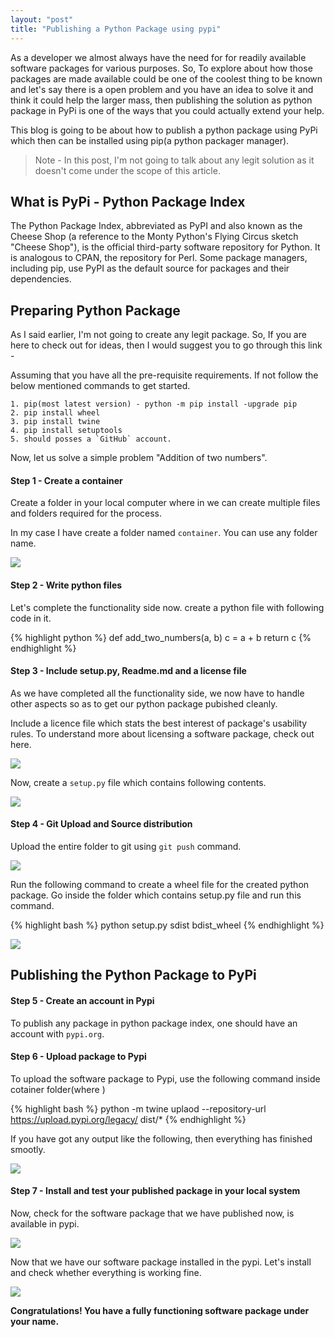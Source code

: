 ```yaml
---
layout: "post"
title: "Publishing a Python Package using pypi"
---
```


As a developer we almost always have the need for for readily available software packages for various purposes. So, To explore about how those packages are made available could be one of the coolest thing to be known and let's say there is a open problem and you have an idea to solve it and think it could help the larger mass, then publishing the solution as python package in PyPi is one of the ways that you could actually extend your help.
 
This blog is going to be about how to publish a python package using PyPi which then can be installed using pip(a python packager manager).

> Note - In this post, I'm not going to talk about any legit solution as it doesn't come under the scope of this article.

## What is PyPi - Python Package Index
The Python Package Index, abbreviated as PyPI and also known as the Cheese Shop (a reference to the Monty Python's Flying Circus sketch "Cheese Shop"), is the official third-party software repository for Python. It is analogous to CPAN, the repository for Perl. Some package managers, including pip, use PyPI as the default source for packages and their dependencies.

## Preparing Python Package
As I said earlier, I'm not going to create any legit package. So, If you are here to check out for ideas, then I would suggest you to go through this link - 

Assuming that you have all the pre-requisite requirements. If not follow the below mentioned commands to get started.

```
1. pip(most latest version) - python -m pip install -upgrade pip
2. pip install wheel
3. pip install twine
4. pip install setuptools
5. should posses a `GitHub` account.
```

Now, let us solve a simple problem "Addition of two numbers".

#### Step 1 - Create a container
Create a folder in your local computer where in we can create multiple files and folders required for the process. 

In my case I have create a folder named `container`. You can use any folder name. 

![](assets/image1.png)


#### Step 2 - Write python files
Let's complete the functionality side now. create a python file with following code in it.

{% highlight python %}
def add_two_numbers(a, b)
    c = a + b 
    return c
{% endhighlight %}

#### Step 3 - Include setup.py, Readme.md and a license file
As we have completed all the functionality side, we now have to handle other aspects so as to get our python package pubished cleanly.

Include a licence file which stats the best interest of package's usability rules. To understand more about licensing a software package, check out here.

![](assets/image4.png)

Now, create a `setup.py` file which contains following contents.

![](assets/image5.png)

#### Step 4 - Git Upload and Source distribution
Upload the entire folder to git using `git push` command.

![](assets/image6.png)

Run the following command to create a wheel file for the created python package.
Go inside the folder which contains setup.py file and run this command.

{% highlight bash %}
python setup.py sdist bdist_wheel
{% endhighlight %}

![](assets/image7.png)

## Publishing the Python Package to PyPi

#### Step 5 - Create an account in Pypi
To publish any package in python package index, one should have an account with `pypi.org`.

#### Step 6 - Upload package to Pypi
To upload the software package to Pypi, use the following command inside cotainer folder(where )

{% highlight bash %}
python -m twine uplaod --repository-url https://upload.pypi.org/legacy/ dist/*
{% endhighlight %}

If you have got any output like the following, then everything has finished smootly.

![](assets/image8.png)

#### Step 7 - Install and test your published package in your local system
Now, check for the software package that we have published now, is available in pypi.

![](assets/image8.2.png)

Now that we have our software package installed in the pypi. Let's install and check whether everything is working fine.

![](assets/image9.png)

**Congratulations! You have a fully functioning software package under your name.**


